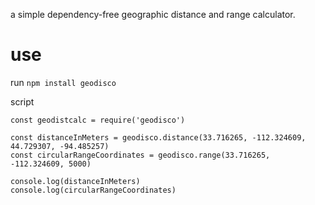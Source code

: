 a simple dependency-free geographic distance and range calculator.

# use
run `npm install geodisco`

script
```
const geodistcalc = require('geodisco')

const distanceInMeters = geodisco.distance(33.716265, -112.324609, 44.729307, -94.485257)
const circularRangeCoordinates = geodisco.range(33.716265, -112.324609, 5000)

console.log(distanceInMeters)
console.log(circularRangeCoordinates)
```